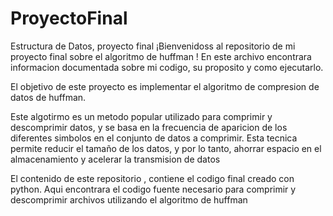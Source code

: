 # ProyectoFinal
Estructura de Datos, proyecto final
¡Bienvenidoss  al repositorio de mi proyecto final sobre el algoritmo de  huffman !
En este archivo encontrara  informacion documentada sobre mi codigo, su proposito  y como ejecutarlo.

El objetivo de este proyecto es implementar el algoritmo de compresion de datos de huffman.

Este algotirmo es un metodo popular utilizado para comprimir y descomprimir datos, y se basa 
en la frecuencia de aparicion de los diferentes simbolos en el conjunto de datos a comprimir.
Esta tecnica permite reducir el tamaño de los datos, y por lo tanto, ahorrar espacio en el 
almacenamiento y acelerar la transmision de datos 

El contenido de este repositorio , contiene el codigo final creado con python. Aqui 
encontrara el codigo fuente necesario para comprimir y descomprimir archivos utilizando 
el algoritmo de huffman

